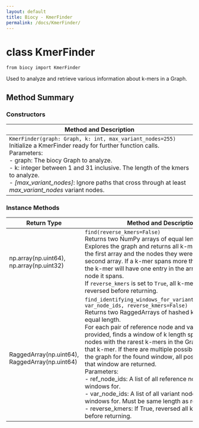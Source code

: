 ```yaml
---
layout: default
title: Biocy - KmerFinder
permalink: /docs/KmerFinder/
---
```


# class KmerFinder

`from biocy import KmerFinder`

Used to analyze and retrieve various information about k-mers in a Graph.

## Method Summary

### Constructors

| **Method and Description** |
|---|
| `KmerFinder(graph: Graph, k: int, max_variant_nodes=255)`<br>Initialize a KmerFinder ready for further function calls.<br>Parameters:<br>- graph: The biocy Graph to analyze.<br>- k: integer between 1 and 31 inclusive. The length of the kmers to analyze.<br>- *[max\_variant\_nodes]*: Ignore paths that cross through at least *max_variant_nodes* variant nodes. |

### Instance Methods

| **Return Type** | **Method and Description** |
|---|---|
| np.array(np.uint64),<br>np.array(np.uint32) | `find(reverse_kmers=False)`<br>Returns two NumPy arrays of equal length.<br>Explores the graph and returns all k-mers (hashed) in the first array and the nodes they were found at in the second array. If a k-mer spans more than one node, the k-mer will have one entry in the arrays for each node it spans.<br>If `reverse_kmers` is set to `True`, all k-mer hashes will be reversed before returning. |
| RaggedArray(np.uint64),<br>RaggedArray(np.uint64) | `find_identifying_windows_for_variants(ref_node_ids, var_node_ids, reverse_kmers=False)`<br>Returns two RaggedArrays of hashed k-mers with equal length.<br>For each pair of reference node and variant node provided, finds a window of k length spanning both nodes with the rarest k-mers in the Graph, and returns that k-mer. If there are multiple possible paths through the graph for the found window, all possible k-mers for that window are returned.<br>Parameters:<br>- ref\_node\_ids: A list of all reference nodes to find windows for.<br>- var\_node\_ids: A list of all variant nodes to find windows for. Must be same length as ref\_node\_ids.<br>- reverse\_kmers: If True, reversed all k-mer hashes before returning. |
